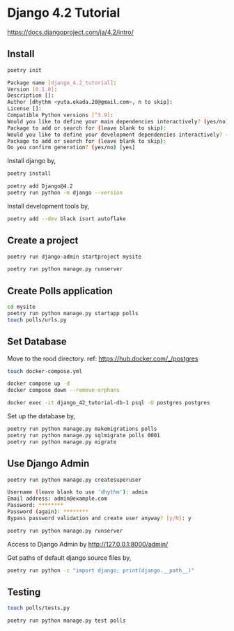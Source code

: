 # Django 4.2 Tutorial

https://docs.djangoproject.com/ja/4.2/intro/

## Install

```sh
poetry init

Package name [django_4.2_tutorial]:
Version [0.1.0]:
Description []:
Author [dhythm <yuta.okada.20@gmail.com>, n to skip]:
License []:
Compatible Python versions [^3.9]:
Would you like to define your main dependencies interactively? (yes/no) [yes]
Package to add or search for (leave blank to skip):
Would you like to define your development dependencies interactively? (yes/no) [yes]
Package to add or search for (leave blank to skip):
Do you confirm generation? (yes/no) [yes]
```

Install django by,

```sh
poetry install

poetry add Django@4.2
poetry run python -m django --version
```

Install development tools by,

```sh
poetry add --dev black isort autoflake
```

## Create a project

```sh
poetry run django-admin startproject mysite

poetry run python manage.py runserver
```

## Create Polls application

```sh
cd mysite
poetry run python manage.py startapp polls
touch polls/urls.py
```

## Set Database

Move to the rood directory.
ref: https://hub.docker.com/_/postgres

```sh
touch docker-compose.yml

docker compose up -d
docker compose down --remove-orphans

docker exec -it django_42_tutorial-db-1 psql -U postgres postgres
```

Set up the database by,

```sh
poetry run python manage.py makemigrations polls
poetry run python manage.py sqlmigrate polls 0001
poetry run python manage.py migrate
```

## Use Django Admin

```sh
poetry run python manage.py createsuperuser

Username (leave blank to use 'dhythm'): admin
Email address: admin@example.com
Password: ********
Password (again): ********
Bypass password validation and create user anyway? [y/N]: y
```

```sh
poetry run python manage.py runserver
```

Access to Django Admin by http://127.0.0.1:8000/admin/

Get paths of default django source files by,

```sh
poetry run python -c "import django; print(django.__path__)"
```

## Testing

```sh
touch polls/tests.py

poetry run python manage.py test polls
```
